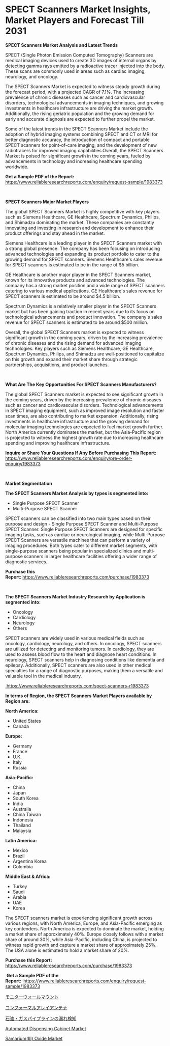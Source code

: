 <p><h1>SPECT Scanners Market Insights, Market Players and Forecast Till 2031</h1></p><p><strong>SPECT Scanners Market Analysis and Latest Trends</strong></p>
<p><p>SPECT (Single Photon Emission Computed Tomography) Scanners are medical imaging devices used to create 3D images of internal organs by detecting gamma rays emitted by a radioactive tracer injected into the body. These scans are commonly used in areas such as cardiac imaging, neurology, and oncology.</p><p>The SPECT Scanners Market is expected to witness steady growth during the forecast period, with a projected CAGR of 7.1%. The increasing prevalence of chronic diseases such as cancer and cardiovascular disorders, technological advancements in imaging techniques, and growing investments in healthcare infrastructure are driving the market growth. Additionally, the rising geriatric population and the growing demand for early and accurate diagnosis are expected to further propel the market.</p><p>Some of the latest trends in the SPECT Scanners Market include the adoption of hybrid imaging systems combining SPECT and CT or MRI for better diagnostic accuracy, the introduction of compact and portable SPECT scanners for point-of-care imaging, and the development of new radiotracers for improved imaging capabilities.Overall, the SPECT Scanners Market is poised for significant growth in the coming years, fueled by advancements in technology and increasing healthcare spending worldwide.</p></p>
<p><strong>Get a Sample PDF of the Report:&nbsp;</strong> <a href="https://www.reliableresearchreports.com/enquiry/request-sample/1983373">https://www.reliableresearchreports.com/enquiry/request-sample/1983373</a></p>
<p>&nbsp;</p>
<p><strong>SPECT Scanners Major Market Players</strong></p>
<p><p>The global SPECT Scanners Market is highly competitive with key players such as Siemens Healthcare, GE Healthcare, Spectrum Dynamics, Philips, and Shimadzu dominating the market. These companies are constantly innovating and investing in research and development to enhance their product offerings and stay ahead in the market.</p><p>Siemens Healthcare is a leading player in the SPECT Scanners market with a strong global presence. The company has been focusing on introducing advanced technologies and expanding its product portfolio to cater to the growing demand for SPECT scanners. Siemens Healthcare's sales revenue for SPECT scanners is estimated to be in the range of $5 billion.</p><p>GE Healthcare is another major player in the SPECT Scanners market, known for its innovative products and advanced technologies. The company has a strong market position and a wide range of SPECT scanners catering to various medical applications. GE Healthcare's sales revenue for SPECT scanners is estimated to be around $4.5 billion.</p><p>Spectrum Dynamics is a relatively smaller player in the SPECT Scanners market but has been gaining traction in recent years due to its focus on technological advancements and product innovation. The company's sales revenue for SPECT scanners is estimated to be around $500 million.</p><p>Overall, the global SPECT Scanners market is expected to witness significant growth in the coming years, driven by the increasing prevalence of chronic diseases and the rising demand for advanced imaging technologies. Key players such as Siemens Healthcare, GE Healthcare, Spectrum Dynamics, Philips, and Shimadzu are well-positioned to capitalize on this growth and expand their market share through strategic partnerships, acquisitions, and product launches.</p></p>
<p>&nbsp;</p>
<p><strong>What Are The Key Opportunities For SPECT Scanners Manufacturers?</strong></p>
<p><p>The global SPECT Scanners market is expected to see significant growth in the coming years, driven by the increasing prevalence of chronic diseases such as cancer and cardiovascular disorders. Technological advancements in SPECT imaging equipment, such as improved image resolution and faster scan times, are also contributing to market expansion. Additionally, rising investments in healthcare infrastructure and the growing demand for molecular imaging technologies are expected to fuel market growth further. North America currently dominates the market, but the Asia-Pacific region is projected to witness the highest growth rate due to increasing healthcare spending and improving healthcare infrastructure.</p></p>
<p><strong>Inquire or Share Your Questions If Any Before Purchasing This Report:</strong> <a href="https://www.reliableresearchreports.com/enquiry/pre-order-enquiry/1983373">https://www.reliableresearchreports.com/enquiry/pre-order-enquiry/1983373</a></p>
<p>&nbsp;</p>
<p><strong>Market Segmentation</strong></p>
<p><strong>The SPECT Scanners Market Analysis by types is segmented into:</strong></p>
<p><ul><li>Single Purpose SPECT Scanner</li><li>Multi-Purpose SPECT Scanner</li></ul></p>
<p><p>SPECT scanners can be classified into two main types based on their purpose and design - Single Purpose SPECT Scanner and Multi-Purpose SPECT Scanner. Single Purpose SPECT Scanners are designed for specific imaging tasks, such as cardiac or neurological imaging, while Multi-Purpose SPECT Scanners are versatile machines that can perform a variety of imaging procedures. Both types cater to different market segments, with single-purpose scanners being popular in specialized clinics and multi-purpose scanners in larger healthcare facilities offering a wider range of diagnostic services.</p></p>
<p><strong>Purchase this Report:&nbsp;</strong><a href="https://www.reliableresearchreports.com/purchase/1983373">https://www.reliableresearchreports.com/purchase/1983373</a></p>
<p>&nbsp;</p>
<p><strong>The SPECT Scanners Market Industry Research by Application is segmented into:</strong></p>
<p><ul><li>Oncology</li><li>Cardiology</li><li>Neurology</li><li>Others</li></ul></p>
<p><p>SPECT scanners are widely used in various medical fields such as oncology, cardiology, neurology, and others. In oncology, SPECT scanners are utilized for detecting and monitoring tumors. In cardiology, they are used to assess blood flow to the heart and diagnose heart conditions. In neurology, SPECT scanners help in diagnosing conditions like dementia and epilepsy. Additionally, SPECT scanners are also used in other medical specialties for a range of diagnostic purposes, making them a versatile and valuable tool in the medical industry.</p></p>
<p><a href="https://www.reliableresearchreports.com/spect-scanners-r1983373">&nbsp;https://www.reliableresearchreports.com/spect-scanners-r1983373</a></p>
<p><strong>In terms of Region, the SPECT Scanners Market Players available by Region are:</strong></p>
<p>
    <p> <strong> North America: </strong>
        <ul>
            <li>United States</li>
            <li>Canada</li>
        </ul>
        </p> 
    <p> <strong> Europe: </strong>
        <ul>
            <li>Germany</li>
            <li>France</li>
            <li>U.K.</li>
            <li>Italy</li>
            <li>Russia</li>
        </ul>
        </p> 
    <p> <strong> Asia-Pacific: </strong>
        <ul>
            <li>China</li>
            <li>Japan</li>
            <li>South Korea</li>
            <li>India</li>
            <li>Australia</li>
            <li>China Taiwan</li>
            <li>Indonesia</li>
            <li>Thailand</li>
            <li>Malaysia</li>
        </ul>
        </p> 
    <p> <strong> Latin America: </strong>
        <ul>
            <li>Mexico</li>
            <li>Brazil</li>
            <li>Argentina Korea</li>
            <li>Colombia</li>
        </ul>
        </p> 
    <p> <strong> Middle East & Africa: </strong>
        <ul>
            <li>Turkey</li>
            <li>Saudi</li>
            <li>Arabia</li>
            <li>UAE</li>
            <li>Korea</li>
        </ul>
    </p>
    </p>
<p><p>The SPECT scanners market is experiencing significant growth across various regions, with North America, Europe, and Asia-Pacific emerging as key contenders. North America is expected to dominate the market, holding a market share of approximately 40%. Europe closely follows with a market share of around 30%, while Asia-Pacific, including China, is projected to witness rapid growth and capture a market share of approximately 25%. The USA alone is estimated to hold a market share of 20%.</p></p>
<p><strong>Purchase this Report: </strong><a href="https://www.reliableresearchreports.com/purchase/1983373">https://www.reliableresearchreports.com/purchase/1983373</a></p>
<p>&nbsp;<strong>Get a Sample PDF of the Report:&nbsp;&nbsp;</strong><a href="https://www.reliableresearchreports.com/enquiry/request-sample/1983373">https://www.reliableresearchreports.com/enquiry/request-sample/1983373</a></p>
<p><strong></strong></p>
<p><p><a href="https://github.com/klon646/Market-Research-Report-List-1/blob/main/619452750417.md">モニターウォールマウント</a></p><p><a href="https://github.com/EstaSprer20231/Market-Research-Report-List-1/blob/main/319593950416.md">コンフォーマルアレイアンテナ</a></p><p><a href="https://medium.com/@jaremington56/%E7%9F%B3%E6%B2%B9%E3%81%8A%E3%82%88%E3%81%B3%E3%82%AC%E3%82%B9%E3%83%91%E3%82%A4%E3%83%97%E3%83%A9%E3%82%A4%E3%83%B3%E6%BC%8F%E6%B4%A9%E6%A4%9C%E5%87%BA%E5%B8%82%E5%A0%B4-2031%E5%B9%B4%E3%81%BE%E3%81%A7%E3%81%AE%E6%88%90%E5%8A%9F%E3%81%99%E3%82%8B%E3%83%93%E3%82%B8%E3%83%8D%E3%82%B9%E6%88%A6%E7%95%A5%E3%81%AE%E9%8D%B5%E3%82%92%E4%BA%88%E6%B8%AC-9e9c088d267c">石油・ガスパイプラインの漏れ検知</a></p><p><a href="https://github.com/angeliabkratze/Market-Research-Report-List-1/blob/main/automated-dispensing-cabinet-market.md">Automated Dispensing Cabinet Market</a></p><p><a href="https://issuu.com/reportprime-2/docs/samariumiii-oxide-market-size-2030.pptx">Samarium(III) Oxide Market</a></p></p>
